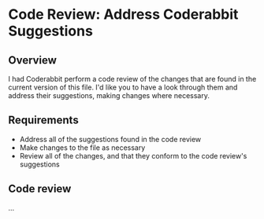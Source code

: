 # Code Review: Address Coderabbit Suggestions

## Overview

I had Coderabbit perform a code review of the changes that are found in the current version of this file. I'd like you to have a look through them and address their suggestions, making changes where necessary.

## Requirements

- Address all of the suggestions found in the code review
- Make changes to the file as necessary
- Review all of the changes, and that they conform to the code review's suggestions

## Code review

… 